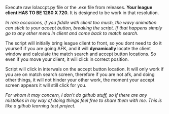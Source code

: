 Execute raw lolaccpt.py file or the .exe file from releases. **Your league client HAS TO BE 1280 X 720.** It is designed to be work in that resolution.

*In rare occacions, if you fiddle with client too much, the wavy animation can stick to your accept button, breaking the script. If that happens simply go to any other menu in client and come back to match search.*

The script will initially bring league client to front, so you dont need to do it yourself if you are going AFK, and it will **dynamically** locate the client window and calculate the match search and accept button locations. So even if you move your client, it will click in correct position.

Script will click in interwals on the accept button location. It will only work if you are on match search screen, therefore if you are not afk, and doing other things, it will not hinder your other work, the moment your accept screen appears it will still click for you. 

*For whom it may concern, I don't do github stuff, so if there are any mistakes in my way of doing things feel free to share them with me. This is like a github learning test project.* 
